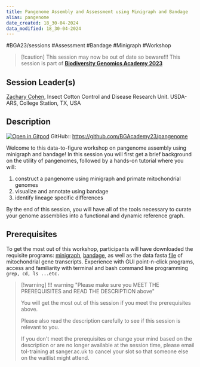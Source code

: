 ```yaml
---
title: Pangenome Assembly and Assessment using Minigraph and Bandage
alias: pangenome
date_created: 18_30-04-2024
data_modified: 18_30-04-2024
---
```

#BGA23/sessions #Assessment #Bandage #Minigraph #Workshop


> [!caution] This session may now be out of date so beware!!!
> This session is part of [**Biodiversity Genomics Academy 2023**](https://BGA23.org)

## Session Leader(s)

[Zachary Cohen](https://scholar.google.com/citations?user=kAFYGD4AAAAJ&hl=), Insect Cotton Control and Disease Research Unit. USDA-ARS, College Station, TX, USA

## Description
[![Open in Gitpod](https://gitpod.io/button/open-in-gitpod.svg)](https://gitpod.io/#https://github.com/BGAcademy23/pangenome)
GitHub:: https://github.com/BGAcademy23/pangenome

Welcome to this data-to-figure workshop on pangenome assembly using minigraph and bandage! In this session you will first get a brief background on the utility of pangenomes, followed by a hands-on tutorial where you will: 

1. construct a pangenome using minigraph and primate mitochondrial genomes 
2. visualize and annotate using bandage 
3. identify lineage specific differences

By the end of this session, you will have all of the tools necessary to curate your genome assemblies into a functional and dynamic reference graph.

## Prerequisites

To get the most out of this workshop, participants will have downloaded the requisite programs: [minigraph](https://github.com/lh3/minigraph), [bandage](http://rrwick.github.io/Bandage/), as well as the data fasta [file](https://github.com/cistarsa/BGA-23_MTomics/blob/main/MTranscripts.mfa) of mitochondrial gene transcripts. Experience with GUI point-n-click programs, access and familiarity with terminal and bash command line programming `grep, cd, ls ...etc.` 

> [!warning] !!! warning "Please make sure you MEET THE PREREQUISITES and READ THE DESCRIPTION above"
> 
> You will get the most out of this session if you meet the prerequisites above.
> 
> Please also read the description carefully to see if this session is relevant to you.
> 
> If you don't meet the prerequisites or change your mind based on the description or are no longer available at the session time, please email tol-training at sanger.ac.uk to cancel your slot so that someone else on the waitlist might attend.
